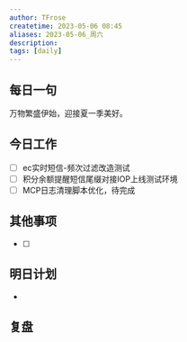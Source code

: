 ```yaml
---
author: TFrose
createtime: 2023-05-06 08:45
aliases: 2023-05-06_周六
description:
tags: [daily]
---
```


## 每日一句
万物繁盛伊始，迎接夏一季美好。

## 今日工作
- [ ] ec实时短信-频次过滤改造测试
- [ ] 积分余额提醒短信尾缀对接IOP上线测试环境
- [ ] MCP日志清理脚本优化，待完成

## 其他事项
- [ ] 

## 明日计划
- 

## 复盘

